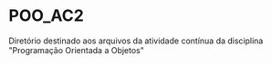 # POO_AC2
Diretório destinado aos arquivos da atividade contínua da disciplina "Programação Orientada a Objetos"
